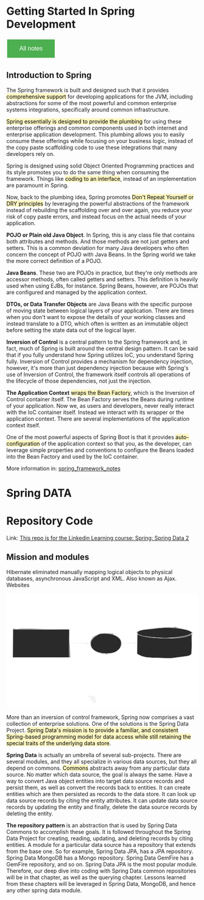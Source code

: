 # Getting Started In Spring Development

<style>
  .back-button {
    background-color: #4CAF50; /* Green */
    border: none;
    color: white;
    padding: 15px 32px;
    text-align: center;
    text-decoration: none;
    display: inline-block;
    font-size: 16px;
    margin: 4px 2px;
    cursor: pointer;
  }
</style>

<button class="back-button" onclick="window.location.href='https://matiaspakua.github.io/tech.notes.io'">All notes</button>

## Introduction to Spring

The Spring framework is built and designed such that it provides <mark style="background: #FFF3A3A6;">comprehensive support</mark> for developing applications for the JVM, including abstractions for some of the most powerful and common enterprise systems integrations, specifically around common infrastructure. 

<mark style="background: #FFF3A3A6;">Spring essentially is designed to provide the plumbing</mark> for using these enterprise offerings and common components used in both internet and enterprise application development. This plumbing allows you to easily consume these offerings while focusing on your business logic, instead of the copy paste scaffolding code to use these integrations that many developers rely on. 

Spring is designed using solid Object Oriented Programming practices and its style promotes you to do the same thing when consuming the framework. Things like <mark style="background: #FFF3A3A6;">coding to an interface</mark>, instead of an implementation are paramount in Spring. 

Now, back to the plumbing idea, Spring promotes <mark style="background: #FFF3A3A6;">Don't Repeat Yourself or DRY principles</mark> by leveraging the powerful abstractions of the framework instead of rebuilding the scaffolding over and over again, you reduce your risk of copy paste errors, and instead focus on the actual needs of your application. 

**POJO or Plain old Java Object**. In Spring, this is any class file that contains both attributes and methods. And those methods are not just getters and setters. This is a common deviation for many Java developers who often concern the concept of POJO with Java Beans. In the Spring world we take the more correct definition of a POJO. 

**Java Beans**. These two are POJOs in practice, but they're only methods are accessor methods, often called getters and setters. This definition is heavily used when using EJBs, for instance. Spring Beans, however, are POJOs that are configured and managed by the application context. 

**DTOs, or Data Transfer Objects** are Java Beans with the specific purpose of moving state between logical layers of your application. There are times when you don't want to expose the details of your working classes and instead translate to a DTO, which often is written as an immutable object before setting the state data out of the logical layer. 

**Inversion of Control** is a central pattern to the Spring framework and, in fact, much of Spring is built around the central design pattern. It can be said that if you fully understand how Spring utilizes IoC, you understand Spring fully. Inversion of Control provides a mechanism for dependency injection, however, it's more than just dependency injection because with Spring's use of Inversion of Control, the framework itself controls all operations of the lifecycle of those dependencies, not just the injection. 

**The Application Context** <mark style="background: #FFF3A3A6;">wraps the Bean Factory</mark>, which is the Inversion of Control container itself. The Bean Factory serves the Beans during runtime of your application. Now we, as users and developers, never really interact with the IoC container itself. Instead we interact with its wrapper or the application context. There are several implementations of the application context itself.

One of the most powerful aspects of Spring Boot is that it provides <mark style="background: #FFF3A3A6;">auto-configuration</mark> of the application context so that you, as the developer, can leverage simple properties and conventions to configure the Beans loaded into the Bean Factory and used by the IoC container. 

More information in: [spring_framework_notes](spring_framework_notes.md)


# Spring DATA

# Repository Code

Link: [This repo is for the Linkedin Learning course: Spring: Spring Data 2](https://github.com/LinkedInLearning/spring-spring-data-2-2508603)

## Mission and modules

Hibernate eliminated manually mapping logical objects to physical databases, asynchronous JavaScript and XML. Also known as Ajax. Websites

![spring data schema](../../images/spring_data_schema.svg)


More than an inversion of control framework, Spring now comprises a vast collection of enterprise solutions. One of the solutions is the Spring Data Project. <mark style="background: #FFF3A3A6;">Spring Data's mission is to provide a familiar, and consistent Spring-based programming model for data access while still retaining the special traits of the underlying data store</mark>. 

**Spring Data** is actually an umbrella of several sub-projects. There are several modules, and they all specialize in various data sources, but they all depend on commons. <mark style="background: #FFF3A3A6;">Commons</mark> abstracts away from any particular data source. No matter which data source, the goal is always the same. Have a way to convert Java object entities into target data source records and persist them, as well as convert the records back to entities. It can create entities which are then persisted as records to the data store. It can look up data source records by citing the entity attributes. It can update data source records by updating the entity and finally, delete the data source records by deleting the entity. 

**The repository pattern** is an abstraction that is used by Spring Data Commons to accomplish these goals. It is followed throughout the Spring Data Project for creating, reading, updating, and deleting records by citing entities. A module for a particular data source has a repository that extends from the base one. So for example, Spring Data JPA, has a JPA repository. Spring Data MongoDB has a Mongo repository. Spring Data GemFire has a GemFire repository, and so on. Spring Data JPA is the most popular module. Therefore, our deep dive into coding with Spring Data common repositories will be in that chapter, as well as the querying chapter. Lessons learned from these chapters will be leveraged in Spring Data, MongoDB, and hence any other spring data module.